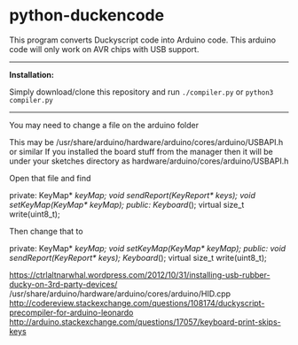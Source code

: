 # python-duckencode

This program converts Duckyscript code into Arduino code. This arduino code will only work on AVR chips with USB support.

----

**Installation:**

Simply download/clone this repository and run `./compiler.py` or `python3 compiler.py`

---

You may need to change a file on the arduino folder

This may be /usr/share/arduino/hardware/arduino/cores/arduino/USBAPI.h or similar
If you installed the board stuff from the manager then it will be under your sketches directory as hardware/arduino/cores/arduino/USBAPI.h

Open that file and find

private:
    KeyMap* _keyMap;
    void sendReport(KeyReport* keys);
    void setKeyMap(KeyMap* keyMap);
public:
    Keyboard_();
    virtual size_t write(uint8_t);

Then change that to

private:
KeyMap* _keyMap;
void setKeyMap(KeyMap* keyMap);
public:
void sendReport(KeyReport* keys);
Keyboard_();
virtual size_t write(uint8_t);

https://ctrlaltnarwhal.wordpress.com/2012/10/31/installing-usb-rubber-ducky-on-3rd-party-devices/
 /usr/share/arduino/hardware/arduino/cores/arduino/HID.cpp
 http://codereview.stackexchange.com/questions/108174/duckyscript-precompiler-for-arduino-leonardo
 http://arduino.stackexchange.com/questions/17057/keyboard-print-skips-keys
